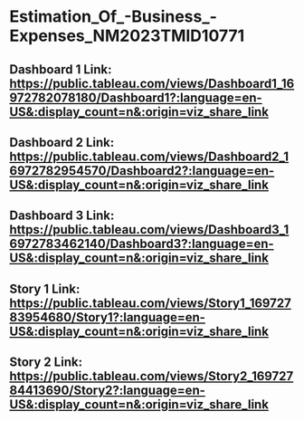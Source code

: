 # Estimation_Of_-Business_-Expenses_NM2023TMID10771

## Dashboard 1 Link: https://public.tableau.com/views/Dashboard1_16972782078180/Dashboard1?:language=en-US&:display_count=n&:origin=viz_share_link

## Dashboard 2 Link: https://public.tableau.com/views/Dashboard2_16972782954570/Dashboard2?:language=en-US&:display_count=n&:origin=viz_share_link

## Dashboard 3 Link: https://public.tableau.com/views/Dashboard3_16972783462140/Dashboard3?:language=en-US&:display_count=n&:origin=viz_share_link

## Story 1 Link: https://public.tableau.com/views/Story1_16972783954680/Story1?:language=en-US&:display_count=n&:origin=viz_share_link

## Story 2 Link: https://public.tableau.com/views/Story2_16972784413690/Story2?:language=en-US&:display_count=n&:origin=viz_share_link
